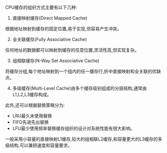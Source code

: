 CPU缓存的组织方式主要有以下几种:

1. 直接映射缓存(Direct Mapped Cache)

根据地址映射到缓存的固定位置,易于实现,但容易产生冲突。

2. 全关联缓存(Fully Associative Cache)

任何地址的数据都可以映射到缓存的任意位置,灵活性高,但实现复杂。

3. 组相联缓存(N-Way Set Associative Cache)

将缓存分组,每个地址映射到一个组内的任一缓存行,折中直接映射和全关联的优缺点。

4. 多级缓存(Multi-Level Cache)由多个缓存级别组成的分层结构,通常由L1,L2,L3缓存构成。

此外,还可以根据替换策略分为:

- LRU最久未使用替换
- FIFO先进先出替换
- LFU最少使用频率替换缓存组织的设计对系统性能有很大影响。

一般采用小容量的直接映射L1缓存,较大的组相联L2缓存,和容量更大的L3缓存的多级结构,可以兼顾速度和容量要求。